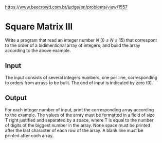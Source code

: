 https://www.beecrowd.com.br/judge/en/problems/view/1557

# Square Matrix III

Write a program that read an integer number $N$ ($0 \leq N \leq 15$) that
correspont to the order of a bidimentional array of integers, and build the
array according to the above example.

## Input

The input consists of several integers numbers, one per line, corresponding to
orders from arrays to be built. The end of input is indicated by zero (0).

## Output

For each integer number of input, print the corresponding array according to
the example. The values of the array must be formatted in a field of size T
right justified and separated by a space, where T is equal to the number of
digits of the biggest number in the array. None space must be printed after
the last character of each row of the array. A blank line must be printed
after each array.
